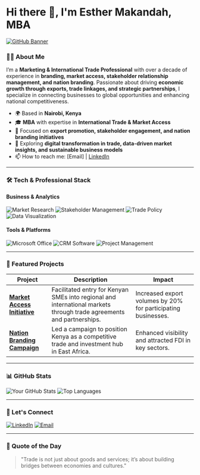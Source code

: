 # Hi there 👋, I'm Esther Makandah, MBA

[![GitHub Banner](https://via.placeholder.com/1200x300/000000/FFFFFF?text=Esther+Makandah%2C+MBA%20%7C%20International+Trade%2C+Market+Access%2C+Nation+Branding)](https://yourportfolio.com)

### 👩‍💼 About Me
I’m a **Marketing & International Trade Professional** with over a decade of experience in **branding, market access, stakeholder relationship management, and nation branding**. Passionate about driving **economic growth through exports, trade linkages, and strategic partnerships**, I specialize in connecting businesses to global opportunities and enhancing national competitiveness.

- 🌍 Based in **Nairobi, Kenya**
- 🎓 **MBA** with expertise in **International Trade & Market Access**
- 💼 Focused on **export promotion, stakeholder engagement, and nation branding initiatives**
- 🔭 Exploring **digital transformation in trade, data-driven market insights, and sustainable business models**
- 📫 How to reach me: [Email] | [LinkedIn](https://www.linkedin.com/in/esther-makandah-mba-3b9901133)

---

### 🛠️ Tech & Professional Stack

#### Business & Analytics
![Market Research](https://img.shields.io/badge/-Market_Research-4285F4?style=flat&logo=google-scholar&logoColor=white)
![Stakeholder Management](https://img.shields.io/badge/-Stakeholder_Management-0078D4?style=flat&logo=microsoft-excel&logoColor=white)
![Trade Policy](https://img.shields.io/badge/-Trade_Policy-0066CC?style=flat&logo=united-nations&logoColor=white)
![Data Visualization](https://img.shields.io/badge/-Data_Visualization-FF6F61?style=flat&logo=tableau&logoColor=white)

#### Tools & Platforms
![Microsoft Office](https://img.shields.io/badge/-Microsoft_Office-D83B01?style=flat&logo=microsoft-office&logoColor=white)
![CRM Software](https://img.shields.io/badge/-CRM_Software-00D4AA?style=flat&logo=salesforce&logoColor=white)
![Project Management](https://img.shields.io/badge/-Project_Management-1572B6?style=flat&logo=trello&logoColor=white)

---

### 🚀 Featured Projects

| Project                     | Description                                                                                     | Impact                                      |
|-----------------------------|-------------------------------------------------------------------------------------------------|---------------------------------------------|
| **[Market Access Initiative](#)** | Facilitated entry for Kenyan SMEs into regional and international markets through trade agreements and partnerships. | Increased export volumes by 20% for participating businesses. |
| **[Nation Branding Campaign](#)**  | Led a campaign to position Kenya as a competitive trade and investment hub in East Africa.       | Enhanced visibility and attracted FDI in key sectors. |

---

### 📊 GitHub Stats

![Your GitHub Stats](https://github-readme-stats.vercel.app/api?username=yourusername&show_icons=true&theme=radical)
![Top Languages](https://github-readme-stats.vercel.app/api/top-langs/?username=yourusername&layout=compact&theme=radical)

---

### 🔗 Let's Connect

[![LinkedIn](https://img.shields.io/badge/-LinkedIn-0077B5?style=flat&logo=linkedin&logoColor=white)](https://www.linkedin.com/in/esther-makandah-mba-3b9901133)
[![Email](https://img.shields.io/badge/-Email-D14836?style=flat&logo=gmail&logoColor=white)](mailto:your.email@example.com)

---

### 💬 Quote of the Day
> "Trade is not just about goods and services; it’s about building bridges between economies and cultures."
